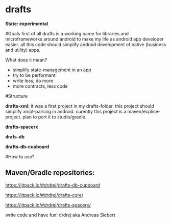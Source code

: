 # drafts

**State: experimental**

#Goals
first of all drafts is a working name for libraries and microframeworks around android to make my life as android app developer easier.
all this code should simplify android development of native (business and utility) apps.

What does it mean?
* simplify state-management in an app
* try to be performant
* write less, do more
* more contracts, less code 

#Structure

**drafts-xml:**
it was a first project in my drafts-folder. this project should simplify xmpl-parsing in android.
curently this project is a maven/ecplise-project. plan to port it to studio/gradle.

**drafts-spacerx**

**drafs-db**

**drafts-db-cupboard**

#How to use?

## Maven/Gradle repositories:
https://jitpack.io/#drdrej/drafts-db-cupboard

https://jitpack.io/#drdrej/drafts-core/

https://jitpack.io/#drdrej/drafts-spacerx/


write code and have fun!
drdrej aka Andreas Siebert
